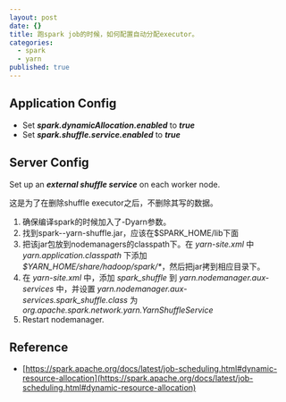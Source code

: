```yaml
---
layout: post
date: {}
title: 跑spark job的时候，如何配置自动分配executor。
categories:
  - spark
  - yarn
published: true
---
```

## Application Config
- Set **_spark.dynamicAllocation.enabled_** to **_true_**
- Set **_spark.shuffle.service.enabled_** to **_true_**

## Server Config

Set up an **_external shuffle service_** on each worker node.

这是为了在删除shuffle executor之后，不删除其写的数据。

1. 确保编译spark的时候加入了-Dyarn参数。
2. 找到spark-<version>-yarn-shuffle.jar，应该在$SPARK_HOME/lib下面
3. 把该jar包放到nodemanagers的classpath下。在 _yarn-site.xml_ 中 _yarn.application.classpath_ 下添加 _$YARN_HOME/share/hadoop/spark/*_，然后把jar拷到相应目录下。
4. 在 _yarn-site.xml_ 中，添加 _spark_shuffle_ 到 _yarn.nodemanager.aux-services_ 中，并设置 _yarn.nodemanager.aux-services.spark_shuffle.class_ 为 _org.apache.spark.network.yarn.YarnShuffleService_
5. Restart nodemanager.

## Reference
- [https://spark.apache.org/docs/latest/job-scheduling.html#dynamic-resource-allocation](https://spark.apache.org/docs/latest/job-scheduling.html#dynamic-resource-allocation)
